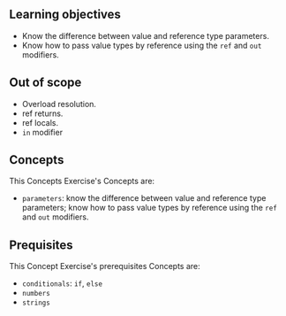 ## Learning objectives

- Know the difference between value and reference type parameters.
- Know how to pass value types by reference using the `ref` and `out`  modifiers.

## Out of scope

- Overload resolution.
- ref returns.
- ref locals.
- `in` modifier

## Concepts

This Concepts Exercise's Concepts are:

- `parameters`: know the difference between value and reference type parameters; know how to pass value types by reference using the `ref` and `out` modifiers.

## Prequisites

This Concept Exercise's prerequisites Concepts are:

- `conditionals`: `if`, `else`
- `numbers`
- `strings`

